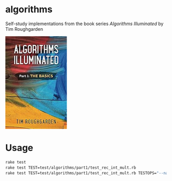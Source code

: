# algorithms

Self-study implementations from the book series _Algorithms Illuminated_ by Tim Roughgarden

![book1](./lib/book1.jpg)

# Usage

```bash
rake test
rake test TEST=test/algorithms/part1/test_rec_int_mult.rb
rake test TEST=test/algorithms/part1/test_rec_int_mult.rb TESTOPS="--name=test_rect_int_mult"
```
